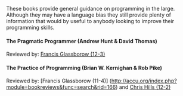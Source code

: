These books provide general guidance on programming in the large. Although they may have a language bias they still provide plenty of information that would by useful to anybody looking to improve their programming skills.

#### The Pragmatic Programmer (Andrew Hunt & David Thomas)
Reviewed by: [Francis Glassborow (12-3)](http://accu.org/index.php?module=bookreviews&func=search&rid=1148)

#### The Practice of Programming (Brian W. Kernighan & Rob Pike)
Reviewed by: [Francis Glassborow (11-4)] (http://accu.org/index.php?module=bookreviews&func=search&rid=166) and [Chris Hills (12-2)](http://accu.org/index.php?module=bookreviews&func=search&rid=419)
